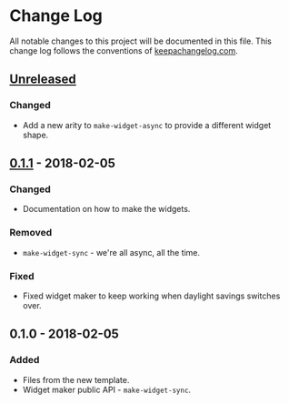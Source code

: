 # Change Log
All notable changes to this project will be documented in this file. This change log follows the conventions of [keepachangelog.com](http://keepachangelog.com/).

## [Unreleased]
### Changed
- Add a new arity to `make-widget-async` to provide a different widget shape.

## [0.1.1] - 2018-02-05
### Changed
- Documentation on how to make the widgets.

### Removed
- `make-widget-sync` - we're all async, all the time.

### Fixed
- Fixed widget maker to keep working when daylight savings switches over.

## 0.1.0 - 2018-02-05
### Added
- Files from the new template.
- Widget maker public API - `make-widget-sync`.

[Unreleased]: https://github.com/your-name/repl-balance-paredit/compare/0.1.1...HEAD
[0.1.1]: https://github.com/your-name/repl-balance-paredit/compare/0.1.0...0.1.1
